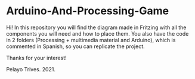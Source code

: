 # Arduino-And-Processing-Game

Hi! In this repository you will find the diagram made in Fritzing with all the components you will need and how to place them.
You also have the code in 2 folders (Processing + multimedia material and Arduino), which is commented in Spanish, so you can replicate the project.

Thanks for your interest!

Pelayo Trives. 2021.
